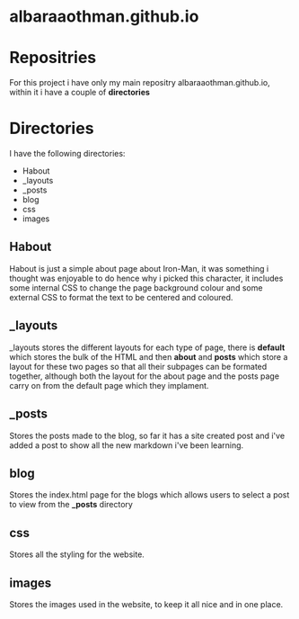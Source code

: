 # albaraaothman.github.io
# Repositries
For this project i have only my main repositry albaraaothman.github.io, within it i have a couple of **directories**

# Directories
I have the following directories:
* Habout
* _layouts
* _posts
* blog
* css
* images

## Habout

Habout is just a simple about page about Iron-Man, it was something i thought was enjoyable to do hence why i picked this character, it includes some internal CSS to change the page background colour and some external CSS to format the text to be centered and coloured.

## _layouts

_layouts stores the different layouts for each type of page, there is **default** which stores the bulk of the HTML and then **about** and **posts** which store a layout for these two pages so that all their subpages can be formated together, although both the layout for the about page and the posts page carry on from the default page which they implament.

## _posts

Stores the posts made to the blog, so far it has a site created post and i've added a post to show all the new markdown i've been learning.

## blog

Stores the index.html page for the blogs which allows users to select a post to view from the **_posts** directory

## css

Stores all the styling for the website.

## images
Stores the images used in the website, to keep it all nice and in one place.
